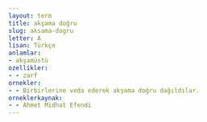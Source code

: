 ```yaml
---
layout: term
title: akşama doğru
slug: aksama-dogru
letter: A
lisan: Türkçe
anlamlar:
- akşamüstü
ozellikler:
- - zarf
ornekler:
- - Birbirlerine veda ederek akşama doğru dağıldılar.
orneklerkaynak:
- - Ahmet Midhat Efendi
---
```

